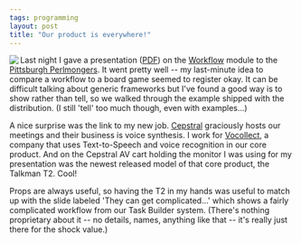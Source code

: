 ```yaml
---
tags: programming
layout: post
title: "Our product is everywhere!"
---
```




<a href='http://www.cwinters.com/images/Talkman-2-large.jpg'><img src='http://www.cwinters.com/images/Talkman-2-small.jpg' align='left' border='0'/></a>
Last night I gave a presentation (<a href="http://www.cwinters.com/pdf/workflow_pgh_pm.pdf">PDF</a>) on the <a href="http://search.cpan.org/dist/Workflow/">Workflow</a> module to the <a href="http://pgh.pm.org/">Pittsburgh Perlmongers</a>. It went pretty well -- my last-minute idea to compare a workflow to a board game seemed to register okay. It can be difficult talking about generic frameworks but I've found a good way is to show rather than tell, so we walked through the example shipped with the distribution. (I still 'tell' too much though, even with examples...)

<p>A nice surprise was the link to my new job. <a href="http://www.cepstral.com/">Cepstral</a> graciously hosts our meetings and their business is voice synthesis. I work for <a href="http://www.vocollect.com/">Vocollect</a>, a company that uses Text-to-Speech and voice recognition in our core product. And on the Cepstral AV cart holding the monitor I was using for my presentation was the newest released model of that core product, the Talkman T2. Cool! 

<p>Props are always useful, so having the T2 in my hands was useful to match up with the slide labeled 'They can get complicated...' which shows a fairly complicated workflow from our Task Builder system. (There's nothing proprietary about it -- no details, names, anything like that -- it's really just there for the shock value.)</p>


